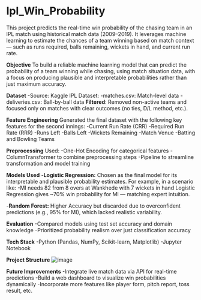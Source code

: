 # Ipl_Win_Probability
This project predicts the real-time win probability of the chasing team in an IPL match using historical match data (2009–2019). It leverages machine learning to estimate the chances of a team winning based on match context — such as runs required, balls remaining, wickets in hand, and current run rate.


**Objective**
To build a reliable machine learning model that can predict the probability of a team winning while chasing, using match situation data, with a focus on producing plausible and interpretable probabilities rather than just maximum accuracy.


**Dataset**
-Source: Kaggle IPL Dataset:
-matches.csv: Match-level data
-deliveries.csv: Ball-by-ball data
**Filtered**: Removed non-active teams and focused only on matches with clear outcomes (no ties, D/L method, etc.).


**Feature Engineering**
Generated the final dataset with the following key features for the second innings:
-Current Run Rate (CRR)
-Required Run Rate (RRR)
-Runs Left
-Balls Left
-Wickets Remaining
-Match Venue
-Batting and Bowling Teams


**Preprocessing**
Used:
-One-Hot Encoding for categorical features
-ColumnTransformer to combine preprocessing steps
-Pipeline to streamline transformation and model training


**Models Used**
-**Logistic Regression:**
Chosen as the final model for its interpretable and plausible probability estimates. For example, in a scenario like:
-MI needs 82 from 8 overs at Wankhede with 7 wickets in hand
Logistic Regression gives ~70% win probability for MI — matching expert intuition.

-**Random Forest:**
Higher Accuracy but discarded due to overconfident predictions (e.g., 95% for MI), which lacked realistic variability.


**Evaluation**
-Compared models using test set accuracy and domain knowledge
-Prioritized probability realism over just classification accuracy


**Tech Stack**
-Python (Pandas, NumPy, Scikit-learn, Matplotlib)
-Jupyter Notebook


**Project Structure**
![image](https://github.com/user-attachments/assets/e47e0868-3455-450a-8a59-57150e0001a6)


**Future Improvements**
-Integrate live match data via API for real-time predictions
-Build a web dashboard to visualize win probabilities dynamically
-Incorporate more features like player form, pitch report, toss result, etc.

